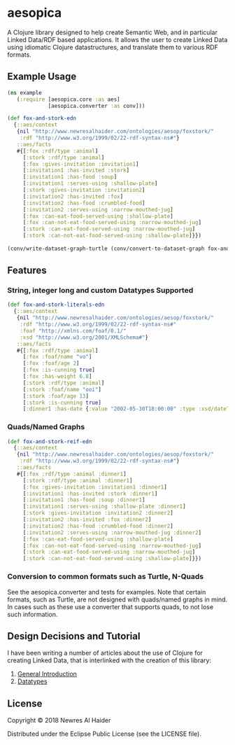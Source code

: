 # aesopica

A Clojure library designed to help create Semantic Web, and in particular Linked Data/RDF based applications. 
It allows the user to create Linked Data using idiomatic Clojure datastructures, and translate them to various RDF formats.

## Example Usage


```clojure
(ns example
   (:require [aesopica.core :as aes]
             [aesopica.converter :as conv]))

(def fox-and-stork-edn
  {::aes/context
   {nil "http://www.newresalhaider.com/ontologies/aesop/foxstork/"
    :rdf "http://www.w3.org/1999/02/22-rdf-syntax-ns#"}
   ::aes/facts
   #{[:fox :rdf/type :animal]
     [:stork :rdf/type :animal]
     [:fox :gives-invitation :invitation1]
     [:invitation1 :has-invited :stork]
     [:invitation1 :has-food :soup]
     [:invitation1 :serves-using :shallow-plate]
     [:stork :gives-invitation :invitation2]
     [:invitation2 :has-invited :fox]
     [:invitation2 :has-food :crumbled-food]
     [:invitation2 :serves-using :narrow-mouthed-jug]
     [:fox :can-eat-food-served-using :shallow-plate]
     [:fox :can-not-eat-food-served-using :narrow-mouthed-jug]
     [:stork :can-eat-food-served-using :narrow-mouthed-jug]
     [:stork :can-not-eat-food-served-using :shallow-plate]}})
  
(conv/write-dataset-graph-turtle (conv/convert-to-dataset-graph fox-and-stork-edn))
```
## Features

### String, integer long and custom Datatypes Supported

```clojure
(def fox-and-stork-literals-edn
  {::aes/context
   {nil "http://www.newresalhaider.com/ontologies/aesop/foxstork/"
    :rdf "http://www.w3.org/1999/02/22-rdf-syntax-ns#"
    :foaf "http://xmlns.com/foaf/0.1/"
    :xsd "http://www.w3.org/2001/XMLSchema#"}
   ::aes/facts
   #{[:fox :rdf/type :animal]
     [:fox :foaf/name "vo"]
     [:fox :foaf/age 2]
     [:fox :is-cunning true]
     [:fox :has-weight 6.8]
     [:stork :rdf/type :animal]
     [:stork :foaf/name "ooi"]
     [:stork :foaf/age 13]
     [:stork :is-cunning true]
     [:dinner1 :has-date {:value "2002-05-30T18:00:00" :type :xsd/dateTime}]}})
```
### Quads/Named Graphs


```clojure
(def fox-and-stork-reif-edn
  {::aes/context
   {nil "http://www.newresalhaider.com/ontologies/aesop/foxstork/"
    :rdf "http://www.w3.org/1999/02/22-rdf-syntax-ns#"}
   ::aes/facts
   #{[:fox :rdf/type :animal :dinner1]
     [:stork :rdf/type :animal :dinner1]
     [:fox :gives-invitation :invitation1 :dinner1]
     [:invitation1 :has-invited :stork :dinner1]
     [:invitation1 :has-food :soup :dinner1]
     [:invitation1 :serves-using :shallow-plate :dinner1]
     [:stork :gives-invitation :invitation2 :dinner2]
     [:invitation2 :has-invited :fox :dinner2]
     [:invitation2 :has-food :crumbled-food :dinner2]
     [:invitation2 :serves-using :narrow-mouthed-jug :dinner2]
     [:fox :can-eat-food-served-using :shallow-plate]
     [:fox :can-not-eat-food-served-using :narrow-mouthed-jug]
     [:stork :can-eat-food-served-using :narrow-mouthed-jug]
     [:stork :can-not-eat-food-served-using :shallow-plate]}})
```

### Conversion to common formats such as Turtle, N-Quads

See the aesopica.converter and tests for examples. Note that certain formats, such as Turtle, are not designed with quads/named graphs in mind.
In cases such as these use a converter that supports quads, to not lose such information.

## Design Decisions and Tutorial

I have been writing a number of articles about the use of Clojure for creating Linked Data, that is interlinked with the creation of this library:

1. [General Introduction](https://www.newresalhaider.com/post/aesopica-1/)
2. [Datatypes](https://www.newresalhaider.com/post/aesopica-2/)

## License

Copyright © 2018 Newres Al Haider

Distributed under the Eclipse Public License (see the LICENSE file). 
